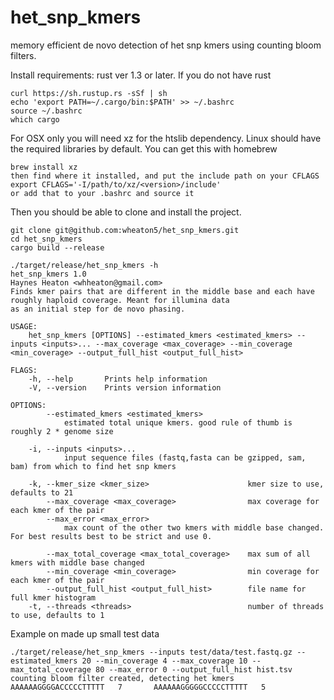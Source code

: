 # het_snp_kmers
memory efficient de novo detection of het snp kmers using counting bloom filters.

Install requirements: rust ver 1.3 or later. 
If you do not have rust
```
curl https://sh.rustup.rs -sSf | sh
echo 'export PATH=~/.cargo/bin:$PATH' >> ~/.bashrc
source ~/.bashrc
which cargo
```
For OSX only you will need xz for the htslib dependency. Linux should have the required libraries by default. You can get this with homebrew
```
brew install xz
then find where it installed, and put the include path on your CFLAGS
export CFLAGS='-I/path/to/xz/<version>/include'
or add that to your .bashrc and source it
```
Then you should be able to clone and install the project.
```
git clone git@github.com:wheaton5/het_snp_kmers.git
cd het_snp_kmers
cargo build --release
```

```
./target/release/het_snp_kmers -h
het_snp_kmers 1.0
Haynes Heaton <whheaton@gmail.com>
Finds kmer pairs that are different in the middle base and each have roughly haploid coverage. Meant for illumina data
as an initial step for de novo phasing.

USAGE:
    het_snp_kmers [OPTIONS] --estimated_kmers <estimated_kmers> --inputs <inputs>... --max_coverage <max_coverage> --min_coverage <min_coverage> --output_full_hist <output_full_hist>

FLAGS:
    -h, --help       Prints help information
    -V, --version    Prints version information

OPTIONS:
        --estimated_kmers <estimated_kmers>
            estimated total unique kmers. good rule of thumb is roughly 2 * genome size

    -i, --inputs <inputs>...
            input sequence files (fastq,fasta can be gzipped, sam, bam) from which to find het snp kmers

    -k, --kmer_size <kmer_size>                      kmer size to use, defaults to 21
        --max_coverage <max_coverage>                max coverage for each kmer of the pair
        --max_error <max_error>
            max count of the other two kmers with middle base changed. For best results best to be strict and use 0.

        --max_total_coverage <max_total_coverage>    max sum of all kmers with middle base changed
        --min_coverage <min_coverage>                min coverage for each kmer of the pair
        --output_full_hist <output_full_hist>        file name for full kmer histogram
    -t, --threads <threads>                          number of threads to use, defaults to 1
```


Example on made up small test data
```
./target/release/het_snp_kmers --inputs test/data/test.fastq.gz --estimated_kmers 20 --min_coverage 4 --max_coverage 10 --max_total_coverage 80 --max_error 0 --output_full_hist hist.tsv
counting bloom filter created, detecting het kmers
AAAAAAGGGGACCCCCTTTTT   7       AAAAAAGGGGGCCCCCTTTTT   5
```
